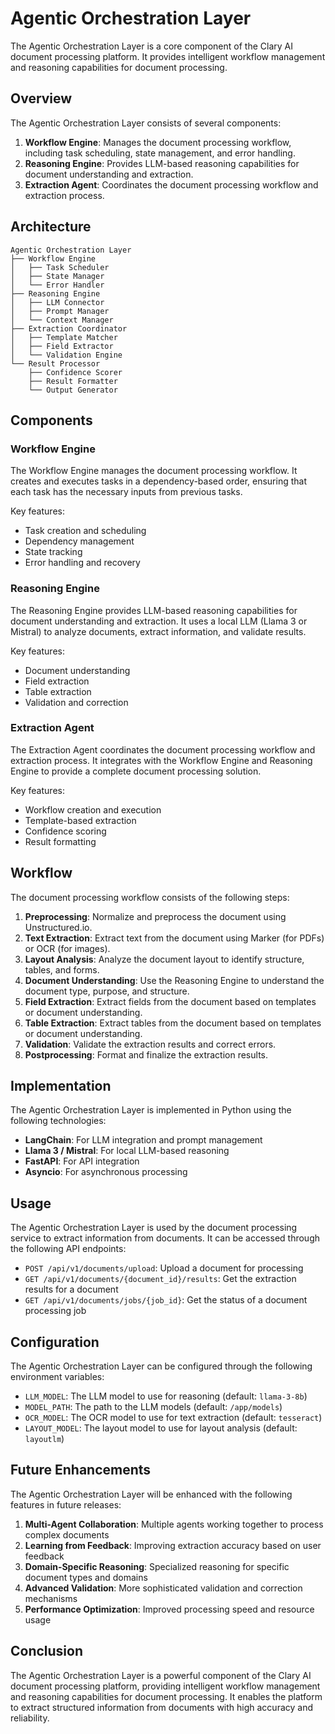 # Agentic Orchestration Layer

The Agentic Orchestration Layer is a core component of the Clary AI document processing platform. It provides intelligent workflow management and reasoning capabilities for document processing.

## Overview

The Agentic Orchestration Layer consists of several components:

1. **Workflow Engine**: Manages the document processing workflow, including task scheduling, state management, and error handling.
2. **Reasoning Engine**: Provides LLM-based reasoning capabilities for document understanding and extraction.
3. **Extraction Agent**: Coordinates the document processing workflow and extraction process.

## Architecture

```
Agentic Orchestration Layer
├── Workflow Engine
│   ├── Task Scheduler
│   ├── State Manager
│   └── Error Handler
├── Reasoning Engine
│   ├── LLM Connector
│   ├── Prompt Manager
│   └── Context Manager
├── Extraction Coordinator
│   ├── Template Matcher
│   ├── Field Extractor
│   └── Validation Engine
└── Result Processor
    ├── Confidence Scorer
    ├── Result Formatter
    └── Output Generator
```

## Components

### Workflow Engine

The Workflow Engine manages the document processing workflow. It creates and executes tasks in a dependency-based order, ensuring that each task has the necessary inputs from previous tasks.

Key features:
- Task creation and scheduling
- Dependency management
- State tracking
- Error handling and recovery

### Reasoning Engine

The Reasoning Engine provides LLM-based reasoning capabilities for document understanding and extraction. It uses a local LLM (Llama 3 or Mistral) to analyze documents, extract information, and validate results.

Key features:
- Document understanding
- Field extraction
- Table extraction
- Validation and correction

### Extraction Agent

The Extraction Agent coordinates the document processing workflow and extraction process. It integrates with the Workflow Engine and Reasoning Engine to provide a complete document processing solution.

Key features:
- Workflow creation and execution
- Template-based extraction
- Confidence scoring
- Result formatting

## Workflow

The document processing workflow consists of the following steps:

1. **Preprocessing**: Normalize and preprocess the document using Unstructured.io.
2. **Text Extraction**: Extract text from the document using Marker (for PDFs) or OCR (for images).
3. **Layout Analysis**: Analyze the document layout to identify structure, tables, and forms.
4. **Document Understanding**: Use the Reasoning Engine to understand the document type, purpose, and structure.
5. **Field Extraction**: Extract fields from the document based on templates or document understanding.
6. **Table Extraction**: Extract tables from the document based on templates or document understanding.
7. **Validation**: Validate the extraction results and correct errors.
8. **Postprocessing**: Format and finalize the extraction results.

## Implementation

The Agentic Orchestration Layer is implemented in Python using the following technologies:

- **LangChain**: For LLM integration and prompt management
- **Llama 3 / Mistral**: For local LLM-based reasoning
- **FastAPI**: For API integration
- **Asyncio**: For asynchronous processing

## Usage

The Agentic Orchestration Layer is used by the document processing service to extract information from documents. It can be accessed through the following API endpoints:

- `POST /api/v1/documents/upload`: Upload a document for processing
- `GET /api/v1/documents/{document_id}/results`: Get the extraction results for a document
- `GET /api/v1/documents/jobs/{job_id}`: Get the status of a document processing job

## Configuration

The Agentic Orchestration Layer can be configured through the following environment variables:

- `LLM_MODEL`: The LLM model to use for reasoning (default: `llama-3-8b`)
- `MODEL_PATH`: The path to the LLM models (default: `/app/models`)
- `OCR_MODEL`: The OCR model to use for text extraction (default: `tesseract`)
- `LAYOUT_MODEL`: The layout model to use for layout analysis (default: `layoutlm`)

## Future Enhancements

The Agentic Orchestration Layer will be enhanced with the following features in future releases:

1. **Multi-Agent Collaboration**: Multiple agents working together to process complex documents
2. **Learning from Feedback**: Improving extraction accuracy based on user feedback
3. **Domain-Specific Reasoning**: Specialized reasoning for specific document types and domains
4. **Advanced Validation**: More sophisticated validation and correction mechanisms
5. **Performance Optimization**: Improved processing speed and resource usage

## Conclusion

The Agentic Orchestration Layer is a powerful component of the Clary AI document processing platform, providing intelligent workflow management and reasoning capabilities for document processing. It enables the platform to extract structured information from documents with high accuracy and reliability.
